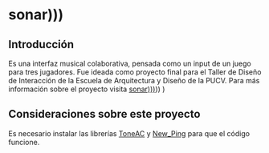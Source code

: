 # sonar))) 
## Introducción
Es una interfaz musical colaborativa, pensada como un input de un juego para tres jugadores. Fue ideada como proyecto final para el Taller de Diseño de Interacción de la Escuela de Arquitectura y Diseño de la PUCV. Para más información sobre el proyecto visita [sonar)))](https://wiki.ead.pucv.cl/Sonar))) )
## Consideraciones sobre este proyecto
Es necesario instalar las librerías [ToneAC](https://github.com/teckel12/arduino-toneac) y [New_Ping](https://github.com/eliteio/Arduino_New_Ping) para que el código funcione.
